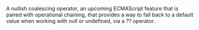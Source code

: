 A nullish coalescing operator, an upcoming ECMAScript feature that is paired with operational chaining, that provides a way to fall back to a default value when working with null or undefined, via a ?? operator.